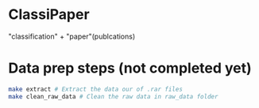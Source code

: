 # ClassiPaper

"classification" + "paper"(publcations)

# Data prep steps (not completed yet)

```bash
make extract # Extract the data our of .rar files
make clean_raw_data # Clean the raw data in raw_data folder
```
